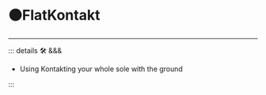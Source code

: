 # 🟠<move>FlatKontakt</move>

---

<!-- =================================================== -->
<!-- =================================================== -->
<!-- =================================================== -->
<!-- =================================================== -->
<!-- =================================================== -->
::: details 🛠 <dev>&&&</dev>

- Using Kontakting your whole sole with the ground

:::
